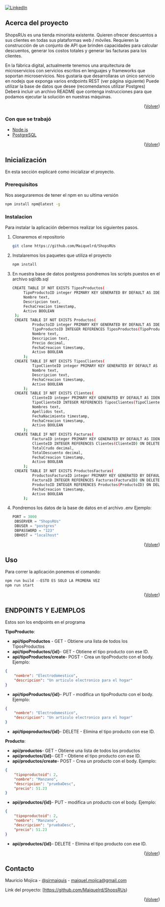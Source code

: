 [![LinkedIn][linkedin-shield]][linkedin-url]


## Acerca del proyecto

ShopsRUs es una tienda minorista existente. Quieren ofrecer descuentos a sus clientes en todas sus plataformas web / móviles. Requieren la construcción de un conjunto de API que brinden capacidades para calcular descuentos, generar los costos totales y generar las facturas para los clientes.

En la fábrica digital, actualmente tenemos una arquitectura de microservicios con servicios escritos en lenguajes y frameworks que soportan microservicios. Nos gustaría que desarrollaras un único servicio en nodejs que exponga varios endpoints REST (ver página siguiente) Puede utilizar la base de datos que desee (recomendamos utilizar Postgres) Deberá incluir un archivo README que contenga instrucciones para que podamos ejecutar la solución en nuestras máquinas.


<p align="right">(<a href="#top">Volver</a>)</p>



### Con que se trabajó



* [Node.js](https://nodejs.org/es/)
* [PostgreSQL](https://www.postgresql.org)

<p align="right">(<a href="#top">Volver</a>)</p>


## Inicialización

En esta sección explicaré como inicializar el proyecto.

### Prerequisitos

Nos aseguraremos de tener el npm en su ultima versión
  ```sh
  npm install npm@latest -g
  ```

### Instalacion

Para instalar la aplicación debermos realizar los siguientes pasos.

1. Clonaremos el repositorio
   ```sh
   git clone https://github.com/Maiquelrd/ShopsRUs
   ```
2. Instalaremos los paquetes que utiliza el proyecto
   ```sh
   npm install
   ```
3. En nuestra base de datos postgress pondremos los scripts puestos en el archivo sql/db.sql
   ```sh
   CREATE TABLE IF NOT EXISTS TiposProductos(
		TipoProductoID integer PRIMARY KEY GENERATED BY DEFAULT AS IDENTITY,
		Nombre text,
		Descripcion text,
		FechaCreacion timestamp,
		Activo BOOLEAN
	);
    CREATE TABLE IF NOT EXISTS Productos(
    		ProductoID integer PRIMARY KEY GENERATED BY DEFAULT AS IDENTITY,
    		TipoProductoID INTEGER REFERENCES TiposProductos(TipoProductoID) ON DELETE CASCADE ON UPDATE CASCADE,
    		Nombre text,
    		Descripcion text,
    		Precio decimal,
    		FechaCreacion timestamp,
    		Activo BOOLEAN
    	);
    CREATE TABLE IF NOT EXISTS TiposClientes(
    		TipoClienteID integer PRIMARY KEY GENERATED BY DEFAULT AS IDENTITY,
    		Nombre text,
    		Descripcion text,
    		FechaCreacion timestamp,
    		Activo BOOLEAN
    	);
    CREATE TABLE IF NOT EXISTS Clientes(
    		ClienteID integer PRIMARY KEY GENERATED BY DEFAULT AS IDENTITY,
    		TipoClienteID INTEGER REFERENCES TiposClientes(TipoClienteID) ON DELETE CASCADE ON UPDATE CASCADE,
    		Nombres text,
    		Apellidos text,
    		FechaNacimiento timestamp,
    		FechaCreacion timestamp,
    		Activo BOOLEAN
    	);
    CREATE TABLE IF NOT EXISTS Facturas(
    		FacturaID integer PRIMARY KEY GENERATED BY DEFAULT AS IDENTITY,
    		ClienteID INTEGER REFERENCES Clientes(ClienteID) ON DELETE CASCADE ON UPDATE CASCADE,
    		TotalCrudo decimal,
    		TotalDescuento decimal,
    		FechaCreacion timestamp,
    		Activo BOOLEAN
    	);
    CREATE TABLE IF NOT EXISTS ProductosFacturas(
    		ProductosFacturaID integer PRIMARY KEY GENERATED BY DEFAULT AS IDENTITY,
    		FacturaID INTEGER REFERENCES Facturas(FacturaID) ON DELETE CASCADE ON UPDATE CASCADE,
    		ProductoID INTEGER REFERENCES Productos(ProductoID) ON DELETE CASCADE ON UPDATE CASCADE,
    		FechaCreacion timestamp,
    		Activo BOOLEAN
    	);
   ```
4. Pondremos los datos de la base de datos en el archivo .env
Ejemplo:
   ```js
   PORT = 3000
	DBSERVER = "ShopsRUs"
	DBUSER = "postgres"
	DBPASSWORD = "123"
	DBHOST = "localhost"
   ```

<p align="right">(<a href="#top">Volver</a>)</p>


## Uso

Para correr la aplicación ponemos el comando:

   ```js
   npm run build --ESTO ES SOLO LA PRIMERA VEZ
   npm run start
   ```



<p align="right">(<a href="#top">Volver</a>)</p>


## ENDPOINTS Y EJEMPLOS

Estos son los endpoints en el programa

**TipoProducto**:

* **api/tipoProductos** - GET - Obtiene una lista de todos los TiposProductos
* **api/tipoProductos/{id}**- GET - Obtiene el tipo producto con ese ID.
* **api/tipoProductos/create**- POST - Crea un tipoProducto con el body.
Ejemplo:
```json
{
    "nombre": "Electrodomestico",
    "descripcion": "Un articulo electronico para el hogar"
}
```
* **api/tipoProductos/{id}**- PUT - modifica un tipoProducto con el body.
Ejemplo:
```json
{
    "nombre": "Electrodomestico",
    "descripcion": "Un articulo electronico para el hogar"
}
```
* **api/tipoproductos/{id}**- DELETE - Elimina el tipo producto con ese ID.

**Producto**:

* **api/productos**- GET - Obtiene una lista de todos los productos
* **api/productos/{id}**- GET - Obtiene el tipo producto con ese ID.
* **api/productos/create**- POST - Crea un producto con el body.
Ejemplo:
```json
{
    "tipoproductoid": 2,
    "nombre": "Manzano",
    "descripcion": "pruebaDesc",
    "precio": 51.23
}
```
* **api/productos/{id}**- PUT - modifica un producto con el body.
Ejemplo:
```json
{
    "tipoproductoid": 2,
    "nombre": "Manzano",
    "descripcion": "pruebaDesc",
    "precio": 51.23
}
```
* **api/productos/{id}**- DELETE - Elimina el tipo producto con ese ID.




<p align="right">(<a href="#top">Volver</a>)</p>


## Contacto

Mauricio Mojica - [@sirmaiquis](https://www.instagram.com/sirmaiquis/) - maiquel.mojica@gmail.com

Link del proyecto: [https://github.com/Maiquelrd/ShopsRUs)

<p align="right">(<a href="#top">Volver</a>)</p>



[linkedin-shield]: https://img.shields.io/badge/-LinkedIn-black.svg?style=for-the-badge&logo=linkedin&colorB=555
[linkedin-url]: https://www.linkedin.com/in/mauriciomojica/
[product-screenshot]: images/screenshot.png
